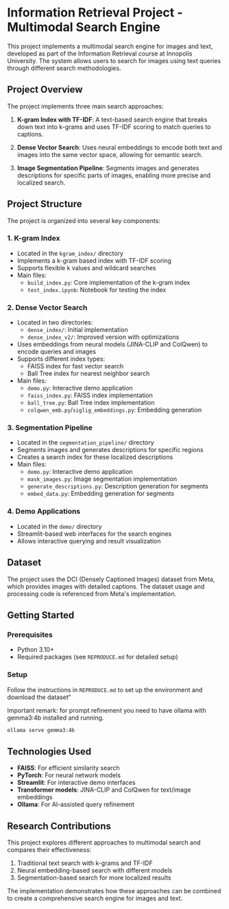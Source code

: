 # Information Retrieval Project - Multimodal Search Engine

This project implements a multimodal search engine for images and text, developed as part of the Information Retrieval course at Innopolis University. The system allows users to search for images using text queries through different search methodologies.

## Project Overview

The project implements three main search approaches:

1. **K-gram Index with TF-IDF**: A text-based search engine that breaks down text into k-grams and uses TF-IDF scoring to match queries to captions.

2. **Dense Vector Search**: Uses neural embeddings to encode both text and images into the same vector space, allowing for semantic search.

3. **Image Segmentation Pipeline**: Segments images and generates descriptions for specific parts of images, enabling more precise and localized search.

## Project Structure

The project is organized into several key components:

### 1. K-gram Index
- Located in the `kgram_index/` directory
- Implements a k-gram based index with TF-IDF scoring
- Supports flexible k values and wildcard searches
- Main files:
  - `build_index.py`: Core implementation of the k-gram index
  - `test_index.ipynb`: Notebook for testing the index

### 2. Dense Vector Search
- Located in two directories:
  - `dense_index/`: Initial implementation
  - `dense_index_v2/`: Improved version with optimizations
- Uses embeddings from neural models (JINA-CLIP and ColQwen) to encode queries and images
- Supports different index types:
  - FAISS index for fast vector search
  - Ball Tree index for nearest neighbor search
- Main files:
  - `demo.py`: Interactive demo application
  - `faiss_index.py`: FAISS index implementation
  - `ball_tree.py`: Ball Tree index implementation
  - `colqwen_emb.py`/`siglig_embeddings.py`: Embedding generation

### 3. Segmentation Pipeline
- Located in the `segmentation_pipeline/` directory
- Segments images and generates descriptions for specific regions
- Creates a search index for these localized descriptions
- Main files:
  - `demo.py`: Interactive demo application
  - `mask_images.py`: Image segmentation implementation
  - `generate_descriptions.py`: Description generation for segments
  - `embed_data.py`: Embedding generation for segments

### 4. Demo Applications
- Located in the `demo/` directory
- Streamlit-based web interfaces for the search engines
- Allows interactive querying and result visualization

## Dataset

The project uses the DCI (Densely Captioned Images) dataset from Meta, which provides images with detailed captions. The dataset usage and processing code is referenced from Meta's implementation.

## Getting Started

### Prerequisites
- Python 3.10+
- Required packages (see `REPRODUCE.md` for detailed setup)

### Setup
Follow the instructions in `REPRODUCE.md` to set up the environment and download the dataset“

Important remark:
for prompt refinement you need to have ollama with gemma3:4b installed and running.
```bash
ollama serve gemma3:4b
```

## Technologies Used

- **FAISS**: For efficient similarity search
- **PyTorch**: For neural network models
- **Streamlit**: For interactive demo interfaces
- **Transformer models**: JINA-CLIP and ColQwen for text/image embeddings
- **Ollama**: For AI-assisted query refinement

## Research Contributions

This project explores different approaches to multimodal search and compares their effectiveness:

1. Traditional text search with k-grams and TF-IDF
2. Neural embedding-based search with different models
3. Segmentation-based search for more localized results

The implementation demonstrates how these approaches can be combined to create a comprehensive search engine for images and text.